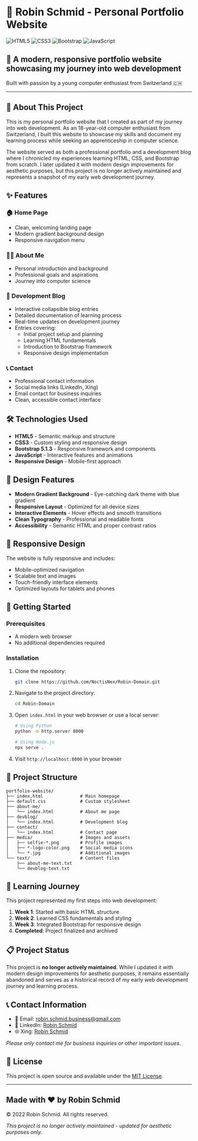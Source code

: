 # 🌟 Robin Schmid - Personal Portfolio Website

![HTML5](https://img.shields.io/badge/HTML5-E34F26?style=for-the-badge&logo=html5&logoColor=white)
![CSS3](https://img.shields.io/badge/CSS3-1572B6?style=for-the-badge&logo=css3&logoColor=white)
![Bootstrap](https://img.shields.io/badge/Bootstrap-563D7C?style=for-the-badge&logo=bootstrap&logoColor=white)
![JavaScript](https://img.shields.io/badge/JavaScript-F7DF1E?style=for-the-badge&logo=javascript&logoColor=black)

## 🚀 A modern, responsive portfolio website showcasing my journey into web development

Built with passion by a young computer enthusiast from Switzerland 🇨🇭

---

## 📖 About This Project

This is my personal portfolio website that I created as part of my journey into web development. As an 18-year-old computer enthusiast from Switzerland, I built this website to showcase my skills and document my learning process while seeking an apprenticeship in computer science.

The website served as both a professional portfolio and a development blog where I chronicled my experiences learning HTML, CSS, and Bootstrap from scratch. I later updated it with modern design improvements for aesthetic purposes, but this project is no longer actively maintained and represents a snapshot of my early web development journey.

## ✨ Features

### 🏠 Home Page

- Clean, welcoming landing page
- Modern gradient background design
- Responsive navigation menu

### 👨‍💻 About Me

- Personal introduction and background
- Professional goals and aspirations
- Journey into computer science

### 📝 Development Blog

- Interactive collapsible blog entries
- Detailed documentation of learning process
- Real-time updates on development journey
- Entries covering:
  - Initial project setup and planning
  - Learning HTML fundamentals
  - Introduction to Bootstrap framework
  - Responsive design implementation

### 📞 Contact

- Professional contact information
- Social media links (LinkedIn, Xing)
- Email contact for business inquiries
- Clean, accessible contact interface

## 🛠️ Technologies Used

- **HTML5** - Semantic markup and structure
- **CSS3** - Custom styling and responsive design
- **Bootstrap 5.1.3** - Responsive framework and components
- **JavaScript** - Interactive features and animations
- **Responsive Design** - Mobile-first approach

## 🎨 Design Features

- **Modern Gradient Background** - Eye-catching dark theme with blue gradient
- **Responsive Layout** - Optimized for all device sizes
- **Interactive Elements** - Hover effects and smooth transitions
- **Clean Typography** - Professional and readable fonts
- **Accessibility** - Semantic HTML and proper contrast ratios

## 📱 Responsive Design

The website is fully responsive and includes:

- Mobile-optimized navigation
- Scalable text and images
- Touch-friendly interface elements
- Optimized layouts for tablets and phones

## 🚀 Getting Started

### Prerequisites

- A modern web browser
- No additional dependencies required

### Installation

1. Clone the repository:

   ```bash
   git clone https://github.com/NoctisNex/Robin-Domain.git
   ```

2. Navigate to the project directory:

   ```bash
   cd Robin-Domain
   ```

3. Open `index.html` in your web browser or use a local server:

   ```bash
   # Using Python
   python -m http.server 8000
   
   # Using Node.js
   npx serve .
   ```

4. Visit `http://localhost:8000` in your browser

## 📁 Project Structure

```text
portfolio-website/
├── index.html              # Main homepage
├── default.css             # Custom stylesheet
├── about-me/
│   └── index.html          # About me page
├── devblog/
│   └── index.html          # Development blog
├── contact/
│   └── index.html          # Contact page
├── media/                  # Images and assets
│   ├── selfie-*.png        # Profile images
│   ├── *-logo-color.png    # Social media icons
│   └── *.jpg               # Additional images
└── text/                   # Content files
    ├── about-me-text.txt
    └── devblog-text.txt
```

## 🎯 Learning Journey

This project represented my first steps into web development:

1. **Week 1**: Started with basic HTML structure
2. **Week 2**: Learned CSS fundamentals and styling
3. **Week 3**: Integrated Bootstrap for responsive design
4. **Completed**: Project finalized and archived

## 📋 Project Status

This project is **no longer actively maintained**. While I updated it with modern design improvements for aesthetic purposes, it remains essentially abandoned and serves as a historical record of my early web development journey and learning process.

## 📞 Contact Information

- 📧 Email: [robin.schmid.business@gmail.com](mailto:robin.schmid.business@gmail.com)
- 💼 LinkedIn: [Robin Schmid](https://www.linkedin.com/in/robin-s-881055231/)
- 🌐 Xing: [Robin Schmid](https://www.xing.com/profile/Robin_Schmid33/cv)

*Please only contact me for business inquiries or other important issues.*

## 📄 License

This project is open source and available under the [MIT License](LICENSE).

---

## Made with ❤️ by Robin Schmid

© 2022 Robin Schmid. All rights reserved.

*This project is no longer actively maintained - updated for aesthetic purposes only.*
